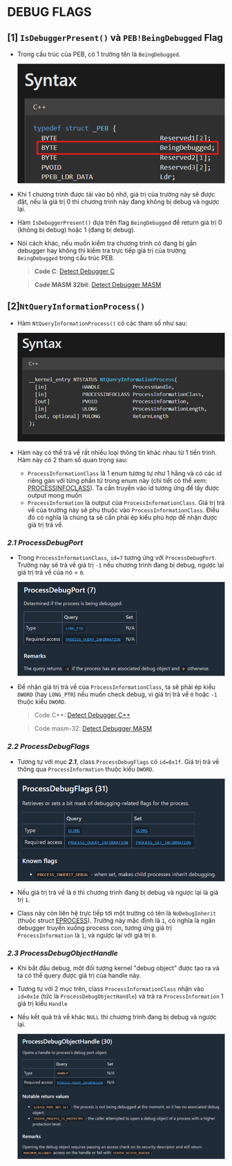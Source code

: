 # DEBUG FLAGS
## **[1] `IsDebuggerPresent()` và `PEB!BeingDebugged` Flag**
- Trong cấu trúc của PEB, có 1 trường tên là `BeingDebugged`.

  ![alt text](../__images__/isdebuggerpresent-1.png)
- Khi 1 chương trình được tải vào bộ nhớ, giá trị của trường này sẽ được đặt, nếu là giá trị 0 thì chương trình này đang không bị debug và ngược lại.
- Hàm `IsDebuggerPresent()` dựa trên flag `BeingDebugged` để return giá trị 0 (không bị debug) hoặc 1 (đang bị debug).
- Nói cách khác, nếu muốn kiểm tra chương trình có đang bị gắn debugger hay không thì kiểm tra trực tiếp giá trị của trường `BeingDebugged` trong cấu trúc PEB.

  > **Code C**: [Detect Debugger C](IsDebuggerPresent/C_language_example/IsDebuggerPresent.c)

  > **Code MASM 32bit**: [Detect Debugger MASM](IsDebuggerPresent/IsDebuggerPresent.asm)

## **[2]`NtQueryInformationProcess()`**
- Hàm `NtQueryInformationProcess()` có các tham số như sau:

  ![alt text](../__images__/ntqueryinformationprocess-1.png)

- Hàm này có thể trả về rất nhiều loại thông tin khác nhau từ 1 tiến trình. Hàm này có 2 tham số quan trọng sau:
  - `ProcessInformationClass` là 1 enum tương tự như 1 hằng và có các id riêng gán với từng phần tử trong enum này (chi tiết có thể xem: [PROCESSINFOCLASS](https://ntdoc.m417z.com/processinfoclass)). Ta cần truyền vào id tương ứng để lấy được output mong muốn
  - `ProcessInformation` là output của `ProcessInformationClass`. Giá trị trả về của trường này sẽ phụ thuộc vào `ProcessInformationClass`. Điều đó có nghĩa là chúng ta sẽ cần phải ép kiểu phù hợp để nhận được giá trị trả về.

### ***2.1 ProcessDebugPort***
- Trong `ProcessInformationClass`, `id=7` tương ứng với `ProcessDebugPort`. Trường này sẽ trả về giá trị `-1` nếu chương trình đang bị debug, ngược lại giá trị trả về của nó = `0`.
  
  ![alt text](../__images__/ntqueryinformationprocess-2.png)

- Để nhận giá trị trả về của `ProcessInformationClass`, ta sẽ phải ép kiểu `DWORD` (hay `LONG_PTR`) nếu muốn check debug, vì giá trị trả về `0` hoặc `-1` thuộc kiểu `DWORD`.

  > Code C++: [Detect Debugger C++](NtQueryInformationProcess/DebugPort/C_language_example/DebugPort/Anti-debug_DebugPort.cpp)

  > Code masm-32: [Detect Debugger MASM](NtQueryInformationProcess/DebugPort/Anti-debug_DebugPort.asm)

### ***2.2 ProcessDebugFlags***
- Tương tự với mục ***2.1***, class `ProcessDebugFlags` có `id=0x1f`. Giá trị trả về thông qua `ProcessInformation` thuộc kiểu `DWORD`.

  ![alt text](../__images__/ntqueryinformationprocess-3.png)

- Nếu giá trị trả về là `0` thì chương trình đang bị debug và ngược lại là giá trị `1`.
- Class này còn liên hệ trực tiếp tới một trường có tên là `NoDebugInherit` (thuộc struct [EPROCESS](https://www.nirsoft.net/kernel_struct/vista/EPROCESS.html)). Trường này mặc định là `1`, có nghĩa là ngăn debugger truyền xuống process con, tương ứng giá trị `ProcessInformation` là `1`, và ngược lại với giá trị `0`.

### ***2.3 ProcessDebugObjectHandle***
- Khi bắt đầu debug, một đối tượng kernel "debug object" được tạo ra và ta có thể query được giá trị của handle này.
- Tương tự với 2 mục trên, class `ProcessInformationClass` nhận vào `id=0x1e` (tức là `ProcessDebugObjectHandle`) và trả ra `ProcessInformation` 1 giá trị kiểu `Handle`
- Nếu kết quả trả về khác `NULL` thì chương trình đang bị debug và ngược lại.

  ![alt text](../__images__/ntqueryinformationprocess-4.png)
